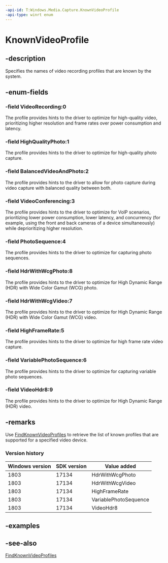 ```yaml
---
-api-id: T:Windows.Media.Capture.KnownVideoProfile
-api-type: winrt enum
---
```


<!-- Enumeration syntax
public enum Windows.Media.Capture.KnownVideoProfile : int
-->

# KnownVideoProfile

## -description
Specifies the names of video recording profiles that are known by the system.

## -enum-fields
### -field VideoRecording:0
The profile provides hints to the driver to optimize for high-quality video, prioritizing higher resolution and frame rates over power consumption and latency.

### -field HighQualityPhoto:1
The profile provides hints to the driver to optimize for high-quality photo capture.

### -field BalancedVideoAndPhoto:2
The profile provides hints to the driver to allow for photo capture during video capture with balanced quality between both.

### -field VideoConferencing:3
The profile provides hints to the driver to optimize for VoIP scenarios, prioritizing lower power consumption, lower latency, and concurrency (for example, using the front and back cameras of a device simultaneously) while deprioritizing higher resolution.

### -field PhotoSequence:4
The profile provides hints to the driver to optimize for capturing photo sequences.

### -field HdrWithWcgPhoto:8
The profile provides hints to the driver to optimize for High Dynamic Range (HDR) with Wide Color Gamut (WCG) photo.

### -field HdrWithWcgVideo:7
The profile provides hints to the driver to optimize for High Dynamic Range (HDR) with Wide Color Gamut (WCG) video.

### -field HighFrameRate:5
The profile provides hints to the driver to optimize for high frame rate video capture.

### -field VariablePhotoSequence:6
The profile provides hints to the driver to optimize for capturing variable photo sequences.

### -field VideoHdr8:9
The profile provides hints to the driver to optimize for High Dynamic Range (HDR) video.

## -remarks
Use [FindKnownVideoProfiles](mediacapture_findknownvideoprofiles_875917242.md) to retrieve the list of known profiles that are supported for a specified video device.

### Version history

| Windows version | SDK version | Value added |
| -- | -- | -- |
| 1803 | 17134 | HdrWithWcgPhoto |
| 1803 | 17134 | HdrWithWcgVideo |
| 1803 | 17134 | HighFrameRate |
| 1803 | 17134 | VariablePhotoSequence |
| 1803 | 17134 | VideoHdr8 |

## -examples

## -see-also
[FindKnownVideoProfiles](mediacapture_findknownvideoprofiles_875917242.md)
